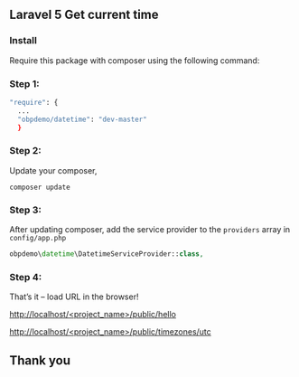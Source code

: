 ## Laravel 5 Get current time

### Install

Require this package with composer using the following command:

### Step 1:
```bash
"require": {
  ...
  "obpdemo/datetime": "dev-master"
  }
```

### Step 2:
Update your composer,
```
composer update
```


### Step 3:
After updating composer, add the service provider to the `providers` array in `config/app.php`

```php
obpdemo\datetime\DatetimeServiceProvider::class,
```

### Step 4:
That’s it – load URL in the browser!

[http://localhost/<project_name>/public/hello](http://localhost/<project_name>/public/hello)

[http://localhost/<project_name>/public/timezones/utc](http://localhost/<project_name>/public/timezones/utc)


## Thank you
